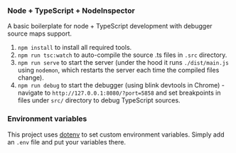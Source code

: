 ### Node + TypeScript + NodeInspector

A basic boilerplate for node + TypeScript development with debugger source maps support.

1. `npm install` to install all required tools.
2. `npm run tsc:watch` to auto-compile the source .ts files in `.src` directory.
3. `npm run serve` to start the server (under the hood it runs `./dist/main.js` using `nodemon`, which restarts the server each time the compiled files change).
4. `npm run debug` to start the debugger (using blink devtools in Chrome) - navigate to `http://127.0.0.1:8080/?port=5858` and set breakpoints in files under `src/` directory to debug TypeScript sources.

### Environment variables

This project uses [dotenv](https://github.com/motdotla/dotenv) to set custom environment variables. Simply add an `.env` file and put your variables there.
